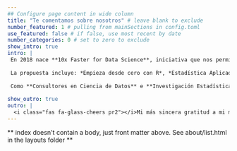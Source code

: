 ```yaml
---
## Configure page content in wide column
title: "Te comentamos sobre nosotros" # leave blank to exclude
number_featured: 1 # pulling from mainSections in config.toml
use_featured: false # if false, use most recent by date
number_categories: 0 # set to zero to exclude
show_intro: true
intro: |
 En 2018 nace **10x Faster for Data Science**, iniciativa que nos permite empezar a formar las primeras generaciones de científicos de datos en Bolivia. Con una oferta de cursos desde fundamentos y metodologías hasta cursos avanzados de análisis predictivo y machine learning. Nuestro mantra: **_Avanzado para científicos de datos, fácil para todos los demás_**.
  
 La propuesta incluye: *Empieza desde cero con R*, *Estadística Aplicada con R*, *Econometría y Análisis de regresión*, *Automatización de Reportes Excel con R*, *Análisis de Componentes Principales PCA* entre otros.
 
 Como **Consultores en Ciencia de Datos** e **Investigación Estadística** hemos participado en varios proyectos e implementaciones con equipos multifuncionales, ya sea desarrollando modelos de `Machine Learning` y/o algoritmos de ciencia de datos para encontrar oportunidades, descubrir soluciones y brindar información de negocio procesable.
  
show_outro: true
outro: |
  <i class="fas fa-glass-cheers pr2"></i>Mi más sincera gratitud a mi mentor [Luis Fernando Parada G.](https://www.linkedin.com/in/f3rnando-parada/) por inspirarme!
---
```


** index doesn't contain a body, just front matter above.
See about/list.html in the layouts folder **
